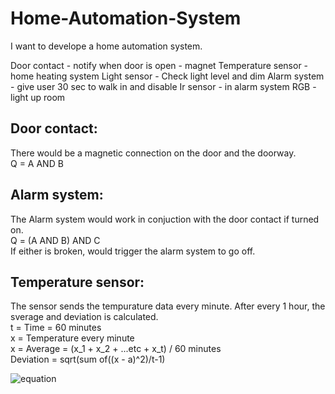 # Home-Automation-System

I want to develope a home automation system.

Door contact - notify when door is open - magnet
Temperature sensor - home heating system
Light sensor -  Check light level and dim
Alarm system - give user 30 sec to walk in and disable
Ir sensor - in alarm system
RGB - light up room

## Door contact:
There would be a magnetic connection on the door and the doorway. <br />
Q = A AND B
## Alarm system:
The Alarm system would work in conjuction with the door contact if turned on. <br />
Q = (A AND B) AND C <br />
If either is broken, would trigger the alarm system to go off.

## Temperature sensor:
The sensor sends the tempurature data every minute. After every 1 hour, the sverage and deviation is calculated. <br />
t = Time = 60 minutes <br />
x = Temperature every minute <br />
x = Average = (x_1 + x_2 + ...etc + x_t) / 60 minutes <br />
Deviation = sqrt(sum of((x - a)^2)/t-1)

![equation](https://user-images.githubusercontent.com/114096417/222480857-b17352bb-b963-4fe4-8874-51e6438808c5.png)

## 
